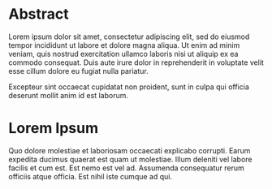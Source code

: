 # Abstract

Lorem ipsum dolor sit amet, consectetur adipiscing elit, sed do eiusmod tempor
incididunt ut labore et dolore magna aliqua. Ut enim ad minim veniam, quis
nostrud exercitation ullamco laboris nisi ut aliquip ex ea commodo consequat.
Duis aute irure dolor in reprehenderit in voluptate velit esse cillum dolore eu
fugiat nulla pariatur.

Excepteur sint occaecat cupidatat non proident, sunt in culpa qui officia
deserunt mollit anim id est laborum.

# Lorem Ipsum

Quo dolore molestiae et laboriosam occaecati explicabo corrupti. Earum expedita
ducimus quaerat est quam ut molestiae. Illum deleniti vel labore facilis et cum
est. Est nemo est vel ad. Assumenda consequatur rerum officiis atque officia.
Est nihil iste cumque ad qui.
